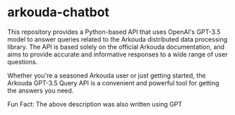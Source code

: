 # arkouda-chatbot
This repository provides a Python-based API that uses OpenAI's GPT-3.5 model to answer queries related to the Arkouda distributed data processing library. The API is based solely on the official Arkouda documentation, and aims to provide accurate and informative responses to a wide range of user questions.

Whether you're a seasoned Arkouda user or just getting started, the Arkouda GPT-3.5 Query API is a convenient and powerful tool for getting the answers you need.

Fun Fact: The above description was also written using GPT 
